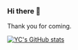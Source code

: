 ### Hi there 👋

Thank you for coming. 

[![YC's GitHub stats](https://github-readme-stats.vercel.app/api?username=ycyoondev)](https://github.com/anuraghazra/github-readme-stats)

